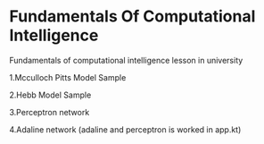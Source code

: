 # Fundamentals Of Computational Intelligence
Fundamentals of computational intelligence lesson in university

1.Mcculloch Pitts Model Sample

2.Hebb Model Sample

3.Perceptron network

4.Adaline network
 (adaline and perceptron is worked in app.kt)
